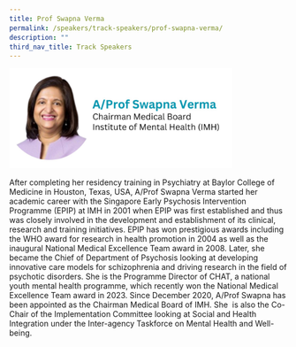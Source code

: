 ```yaml
---
title: Prof Swapna Verma
permalink: /speakers/track-speakers/prof-swapna-verma/
description: ""
third_nav_title: Track Speakers
---
```

<div style="display: flex; flex-wrap: wrap;">
  <div style="flex-basis: 80%; max-width: 80%;">
    <a href="/speakers/track-speakers/prof-swapna-verma/"><img alt="track speakers 1" src="/images/SpeakersPhoto/profswapna2.jpg"></a>
  </div>
	
After completing her residency training in Psychiatry at Baylor College of Medicine in Houston, Texas, USA, A/Prof Swapna Verma started her academic career with the Singapore Early Psychosis Intervention Programme (EPIP) at IMH in 2001 when EPIP was first established and thus was closely involved in the development and establishment of its clinical, research and training initiatives. EPIP has won prestigious awards including the WHO award for research in health promotion in 2004 as well as the inaugural National Medical Excellence Team award in 2008. Later, she became the Chief of Department of Psychosis looking at developing innovative care models for schizophrenia and driving research in the field of psychotic disorders. She is the Programme Director of CHAT, a national youth mental health programme, which recently won the National Medical Excellence Team award in 2023. Since December 2020, A/Prof Swapna has been appointed as the Chairman Medical Board of IMH. She &nbsp;is also the Co-Chair of the Implementation Committee looking at Social and Health Integration under the Inter-agency Taskforce on Mental Health and Well-being.</div>